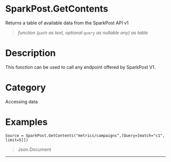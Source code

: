 # SparkPost.GetContents
Returns a table of available data from the SparkPost API v1
> _function (<code>path</code> as text, optional <code>query</code> as nullable any) as table_

# Description 
This function can be used to call any endpoint offered by SparkPost V1.
# Category 
Accessing data
# Examples 

```
Source = SparkPost.GetContents("metrics/campaigns",[Query=[match="c1", limit=5]])
```
> Json.Document

***
